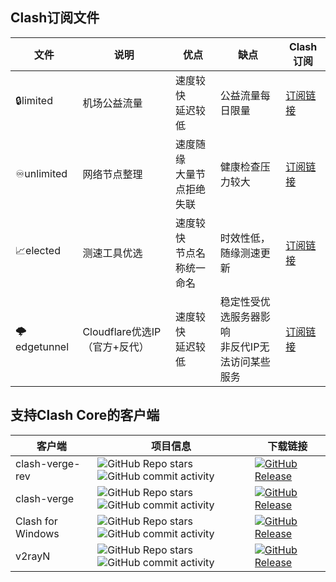 ## Clash订阅文件

| 文件        | 说明                          | 优点                           | 缺点                                                 | Clash订阅                                                    |
| ----------- | ----------------------------- | ------------------------------ | ---------------------------------------------------- | ------------------------------------------------------------ |
| 🔒limited    | 机场公益流量                  | 速度较快<br />延迟较低         | 公益流量每日限量                                     | [订阅链接](https://mirror.ghproxy.com/https://raw.githubusercontent.com/dongchengjie/airport/main/subs/merged/limited.yaml) |
| ♾️unlimited  | 网络节点整理                  | 速度随缘<br />大量节点拒绝失联 | 健康检查压力较大                                     | [订阅链接](https://mirror.ghproxy.com/https://raw.githubusercontent.com/dongchengjie/airport/main/subs/merged/unlimited.yaml) |
| 📈elected    | 测速工具优选                  | 速度较快<br />节点名称统一命名 | 时效性低，随缘测速更新                               | [订阅链接](https://mirror.ghproxy.com/https://raw.githubusercontent.com/dongchengjie/airport/main/subs/merged/elected.yaml) |
| 🌩edgetunnel | Cloudflare优选IP（官方+反代） | 速度较快<br />延迟较低         | 稳定性受优选服务器影响<br />非反代IP无法访问某些服务 | [订阅链接](https://mirror.ghproxy.com/https://raw.githubusercontent.com/dongchengjie/airport/main/subs/merged/edgetunnel.yaml) |

## 支持Clash Core的客户端

| 客户端            | 项目信息                                                     | 下载链接                                                     |
| ----------------- | ------------------------------------------------------------ | ------------------------------------------------------------ |
| clash-verge-rev   | <img alt="GitHub Repo stars" src="https://img.shields.io/github/stars/clash-verge-rev/clash-verge-rev"><img alt="GitHub commit activity" src="https://img.shields.io/github/commit-activity/m/clash-verge-rev/clash-verge-rev?label=%E6%8F%90%E4%BA%A4%E8%AE%B0%E5%BD%95%E9%A2%91%E7%8E%87"> | <a href='https://github.com/clash-verge-rev/clash-verge-rev/releases/latest'><img alt="GitHub Release" src="https://img.shields.io/github/v/release/clash-verge-rev/clash-verge-rev"></a> |
| clash-verge       | <img alt="GitHub Repo stars" src="https://img.shields.io/github/stars/zzzgydi/clash-verge"><img alt="GitHub commit activity" src="https://img.shields.io/github/commit-activity/m/zzzgydi/clash-verge?label=%E6%8F%90%E4%BA%A4%E8%AE%B0%E5%BD%95%E9%A2%91%E7%8E%87&color=red"> | <a href='https://github.com/zzzgydi/clash-verge/releases/latest'><img alt="GitHub Release" src="https://img.shields.io/github/v/release/zzzgydi/clash-verge?color=red"></a> |
| Clash for Windows | <img alt="GitHub Repo stars" src="https://img.shields.io/github/stars/clashdownload/Clash_for_Windows"><img alt="GitHub commit activity" src="https://img.shields.io/github/commit-activity/m/clashdownload/Clash_for_Windows?label=%E6%8F%90%E4%BA%A4%E8%AE%B0%E5%BD%95%E9%A2%91%E7%8E%87&color=red"> | <a href='https://github.com/clashdownload/Clash_for_Windows/releases/latest'><img alt="GitHub Release" src="https://img.shields.io/github/v/release/clashdownload/Clash_for_Windows?color=red"></a> |
| v2rayN            | <img alt="GitHub Repo stars" src="https://img.shields.io/github/stars/2dust/v2rayN"><img alt="GitHub commit activity" src="https://img.shields.io/github/commit-activity/m/2dust/v2rayN?label=%E6%8F%90%E4%BA%A4%E8%AE%B0%E5%BD%95%E9%A2%91%E7%8E%87"> | <a href='https://github.com/2dust/v2rayN/releases/latest'><img alt="GitHub Release" src="https://img.shields.io/github/v/release/2dust/v2rayN"></a> |

